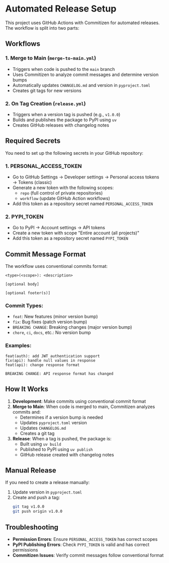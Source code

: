 # Automated Release Setup

This project uses GitHub Actions with Commitizen for automated releases. The workflow is split into two parts:

## Workflows

### 1. Merge to Main (`merge-to-main.yml`)
- Triggers when code is pushed to the `main` branch
- Uses Commitizen to analyze commit messages and determine version bumps
- Automatically updates `CHANGELOG.md` and version in `pyproject.toml`
- Creates git tags for new versions

### 2. On Tag Creation (`release.yml`)
- Triggers when a version tag is pushed (e.g., `v1.0.0`)
- Builds and publishes the package to PyPI using `uv`
- Creates GitHub releases with changelog notes

## Required Secrets

You need to set up the following secrets in your GitHub repository:

### 1. PERSONAL_ACCESS_TOKEN
- Go to GitHub Settings → Developer settings → Personal access tokens → Tokens (classic)
- Generate a new token with the following scopes:
  - `repo` (full control of private repositories)
  - `workflow` (update GitHub Action workflows)
- Add this token as a repository secret named `PERSONAL_ACCESS_TOKEN`

### 2. PYPI_TOKEN
- Go to PyPI → Account settings → API tokens
- Create a new token with scope "Entire account (all projects)"
- Add this token as a repository secret named `PYPI_TOKEN`

## Commit Message Format

The workflow uses conventional commits format:

```
<type>(<scope>): <description>

[optional body]

[optional footer(s)]
```

### Commit Types:
- `feat`: New features (minor version bump)
- `fix`: Bug fixes (patch version bump)
- `BREAKING CHANGE`: Breaking changes (major version bump)
- `chore`, `ci`, `docs`, etc.: No version bump

### Examples:
```
feat(auth): add JWT authentication support
fix(api): handle null values in response
feat(api): change response format

BREAKING CHANGE: API response format has changed
```

## How It Works

1. **Development**: Make commits using conventional commit format
2. **Merge to Main**: When code is merged to main, Commitizen analyzes commits and:
   - Determines if a version bump is needed
   - Updates `pyproject.toml` version
   - Updates `CHANGELOG.md`
   - Creates a git tag
3. **Release**: When a tag is pushed, the package is:
   - Built using `uv build`
   - Published to PyPI using `uv publish`
   - GitHub release created with changelog notes

## Manual Release

If you need to create a release manually:

1. Update version in `pyproject.toml`
2. Create and push a tag:
   ```bash
   git tag v1.0.0
   git push origin v1.0.0
   ```

## Troubleshooting

- **Permission Errors**: Ensure `PERSONAL_ACCESS_TOKEN` has correct scopes
- **PyPI Publishing Errors**: Check `PYPI_TOKEN` is valid and has correct permissions
- **Commitizen Issues**: Verify commit messages follow conventional format 